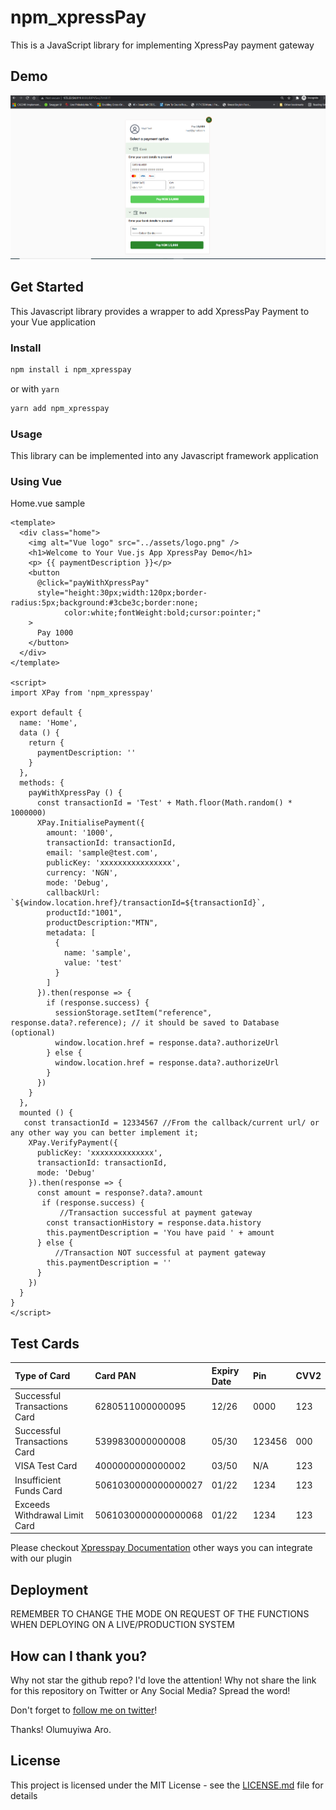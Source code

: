 # npm_xpressPay

This is a JavaScript library for implementing XpressPay payment gateway

## Demo

![Demo](npm_xpressPay.PNG?raw=true "Demo Image")

## Get Started

This Javascript library provides a wrapper to add XpressPay Payment to your Vue application



### Install

```sh
npm install i npm_xpresspay
```

or with `yarn`

```sh
yarn add npm_xpresspay
```

### Usage

This library can be implemented into any Javascript framework application


###  Using Vue
Home.vue sample
```vue
<template>
  <div class="home">
    <img alt="Vue logo" src="../assets/logo.png" />
    <h1>Welcome to Your Vue.js App XpressPay Demo</h1>
    <p> {{ paymentDescription }}</p>
    <button
      @click="payWithXpressPay"
      style="height:30px;width:120px;border-radius:5px;background:#3cbe3c;border:none;
            color:white;fontWeight:bold;cursor:pointer;"
    >
      Pay 1000
    </button>
  </div>
</template>

<script>
import XPay from 'npm_xpresspay'

export default {
  name: 'Home',
  data () {
    return {
      paymentDescription: ''
    }
  },
  methods: {
    payWithXpressPay () {
      const transactionId = 'Test' + Math.floor(Math.random() * 1000000)
      XPay.InitialisePayment({
        amount: '1000',
        transactionId: transactionId,
        email: 'sample@test.com',
        publicKey: 'xxxxxxxxxxxxxxxx',
        currency: 'NGN',
        mode: 'Debug',
        callbackUrl: `${window.location.href}/transactionId=${transactionId}`,
        productId:"1001",
        productDescription:"MTN",
        metadata: [
          {
            name: 'sample',
            value: 'test'
          }
        ]
      }).then(response => {
        if (response.success) {
          sessionStorage.setItem("reference", response.data?.reference); // it should be saved to Database (optional)
          window.location.href = response.data?.authorizeUrl
        } else {
          window.location.href = response.data?.authorizeUrl
        }
      })
    }
  },
  mounted () {
   const transactionId = 12334567 //From the callback/current url/ or any other way you can better implement it;
    XPay.VerifyPayment({
      publicKey: 'xxxxxxxxxxxxxx',
      transactionId: transactionId,
      mode: 'Debug'
    }).then(response => {
      const amount = response?.data?.amount
       if (response.success) {
           //Transaction successful at payment gateway
        const transactionHistory = response.data.history
        this.paymentDescription = 'You have paid ' + amount
      } else {
          //Transaction NOT successful at payment gateway
        this.paymentDescription = ''
      }
    })
  }
}
</script>
```
## Test Cards
|Type of Card       | Card PAN              | Expiry Date  | Pin  | CVV2   
| :------------------------------------------------- | :------------------------- | :---------- | :---------- | :----------
| Successful Transactions Card | 6280511000000095  | 12/26 | 0000 | 123
| Successful Transactions Card | 5399830000000008  | 05/30 | 123456 | 000
| VISA Test Card | 4000000000000002  | 	03/50 | 	N/A | 123
| Insufficient Funds Card | 5061030000000000027  | 01/22 | 1234 | 123
| Exceeds Withdrawal Limit Card | 5061030000000000068  | 01/22 | 1234 | 123


Please checkout [Xpresspay Documentation](https://github.com) other ways you can integrate with our plugin
## Deployment

REMEMBER TO CHANGE THE MODE ON REQUEST OF THE FUNCTIONS WHEN DEPLOYING ON A LIVE/PRODUCTION SYSTEM


## How can I thank you?

Why not star the github repo? I'd love the attention! Why not share the link for this repository on Twitter or Any Social Media? Spread the word!

Don't forget to [follow me on twitter](https://twitter.com/muyiTechBadtGuy)!

Thanks!
Olumuyiwa Aro.

## License

This project is licensed under the MIT License - see the [LICENSE.md](LICENSE.md) file for details

